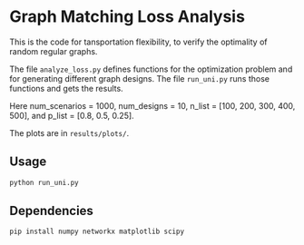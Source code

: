 # Graph Matching Loss Analysis

This is the code for tansportation flexibility, to verify the optimality of random regular graphs.

The file `analyze_loss.py` defines functions for the optimization problem and for generating different graph designs. The file `run_uni.py` runs those functions and gets the results.

Here num_scenarios = 1000, num_designs = 10, n_list = [100, 200, 300, 400, 500], and p_list = [0.8, 0.5, 0.25].

The plots are in `results/plots/`.

## Usage

```bash
python run_uni.py
```

## Dependencies

```bash
pip install numpy networkx matplotlib scipy
```
